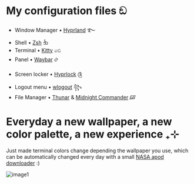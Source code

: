 # My configuration files ඞ

- Window Manager • [Hyprland](https://github.com/hyprwm/Hyprland) ࿐
- Shell • [Zsh](https://www.zsh.org/) ᪓
- Terminal • [Kitty](https://github.com/kovidgoyal/kitty) ඓ
- Panel • [Waybar](https://github.com/Alexays/Waybar) ࿂
- Screen locker • [Hyprlock](https://github.com/hyprwm/hyprlock) ༊
- Logout menu • [wlogout](https://github.com/ArtsyMacaw/wlogout) ꧂
- File Manager • [Thunar](https://github.com/xfce-mirror/thunar) & [Midnight Commander](https://github.com/MidnightCommander/mc) ᳆

# Everyday a new wallpaper, a new color palette, a new experience ₊⊹
Just made terminal colors change depending the wallpaper you use, which can be automatically changed every day with a small [NASA apod downloader](https://github.com/VicVEVO/Daily-background) :)

![image1](https://github.com/VicVEVO/public-dotfiles/blob/ac064fcb7fe11bbc75db8188fd567ba480191588/example.png)
